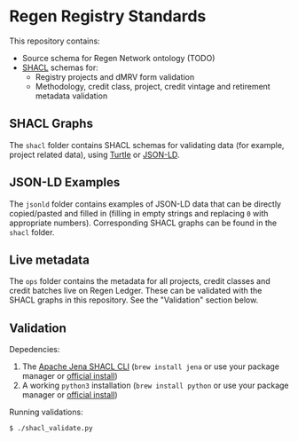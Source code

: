 # Regen Registry Standards

This repository contains:
- Source schema for Regen Network ontology (TODO)
- [SHACL][6] schemas for:
  - Registry projects and dMRV form validation
  - Methodology, credit class, project, credit vintage and retirement metadata
    validation

## SHACL Graphs

The `shacl` folder contains SHACL schemas for validating data (for example,
project related data), using [Turtle][4] or
[JSON-LD][5].

## JSON-LD Examples

The `jsonld` folder contains examples of JSON-LD data that can be directly
copied/pasted and filled in (filling in empty strings and replacing `0` with
appropriate numbers). Corresponding SHACL graphs can be found in the `shacl`
folder.

## Live metadata

The `ops` folder contains the metadata for all projects, credit classes and
credit batches live on Regen Ledger. These can be validated with the SHACL
graphs in this repository. See the "Validation" section below. 

## Validation

Depedencies:

1. The [Apache Jena SHACL CLI][1] (`brew install jena` or use your package
   manager or [official install][2])
2. A working `python3` installation (`brew install python` or use your package
   manager or [official install][3])

Running validations:

```
$ ./shacl_validate.py
```

[1]: https://jena.apache.org/documentation/shacl/index.html
[2]: https://jena.apache.org/download/index.cgi
[3]: https://www.python.org/downloads/
[4]: https://www.w3.org/TR/turtle/
[5]: https://json-ld.org/
[6]: https://www.w3.org/TR/shacl/ 
